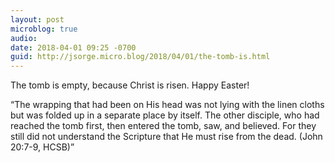 ```yaml
---
layout: post
microblog: true
audio: 
date: 2018-04-01 09:25 -0700
guid: http://jsorge.micro.blog/2018/04/01/the-tomb-is.html
---
```

The tomb is empty, because Christ is risen. Happy Easter!

“The wrapping that had been on His head was not lying with the linen cloths but was folded up in a separate place by itself. The other disciple, who had reached the tomb first, then entered the tomb, saw, and believed. For they still did not understand the Scripture that He must rise from the dead. (John 20:7-9, HCSB)”
